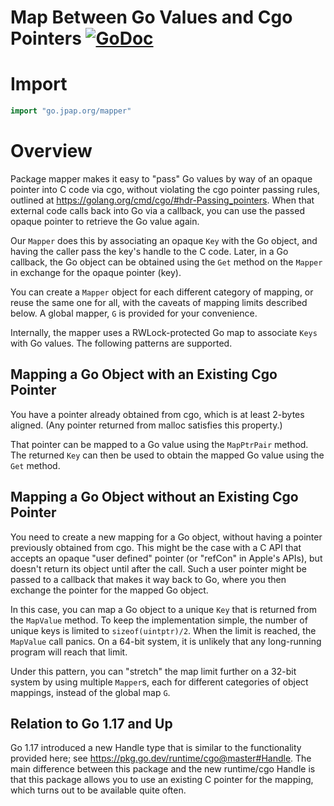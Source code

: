 
# Map Between Go Values and Cgo Pointers [![GoDoc](https://pkg.go.dev/badge/go.jpap.org/mapper.svg)](https://pkg.go.dev/go.jpap.org/mapper)

# Import

```go
import "go.jpap.org/mapper"
```
# Overview

Package mapper makes it easy to "pass" Go values by way of an opaque
pointer into C code via cgo, without violating the cgo pointer passing
rules, outlined at https://golang.org/cmd/cgo/#hdr-Passing_pointers.  When
that external code calls back into Go via a callback, you can use the passed
opaque pointer to retrieve the Go value again.

Our `Mapper` does this by associating an opaque `Key` with the Go object,
and having the caller pass the key's handle to the C code.  Later, in a Go
callback, the Go object can be obtained using the `Get` method on the
`Mapper` in exchange for the opaque pointer (key).

You can create a `Mapper` object for each different category of mapping, or
reuse the same one for all, with the caveats of mapping limits described
below.  A global mapper, `G` is provided for your convenience.

Internally, the mapper uses a RWLock-protected Go map to associate `Keys`
with Go values.  The following patterns are supported.

## Mapping a Go Object with an Existing Cgo Pointer
You have a pointer already obtained from cgo, which is at least 2-bytes
aligned.  (Any pointer returned from malloc satisfies this property.)

That pointer can be mapped to a Go value using the `MapPtrPair` method.  The
returned `Key` can then be used to obtain the mapped Go value using the
`Get` method.

## Mapping a Go Object without an Existing Cgo Pointer
You need to create a new mapping for a Go object, without having a pointer
previously obtained from cgo.  This might be the case with a C API that
accepts an opaque "user defined" pointer (or "refCon" in Apple's APIs), but
doesn't return its object until after the call.  Such a user pointer might
be passed to a callback that makes it way back to Go, where you then
exchange the pointer for the mapped Go object.

In this case, you can map a Go object to a unique `Key` that is returned
from the `MapValue` method.  To keep the implementation simple, the number
of unique keys is limited to `sizeof(uintptr)/2`.  When the limit is
reached, the `MapValue` call panics.  On a 64-bit system, it is unlikely
that any long-running program will reach that limit.

Under this pattern, you can "stretch" the map limit further on a 32-bit
system by using multiple `Mapper`s, each for different categories of object
mappings, instead of the global map `G`.

## Relation to Go 1.17 and Up
Go 1.17 introduced a new Handle type that is similar to the functionality
provided here; see https://pkg.go.dev/runtime/cgo@master#Handle.  The main
difference between this package and the new runtime/cgo Handle is that this
package allows you to use an existing C pointer for the mapping, which turns
out to be available quite often.




